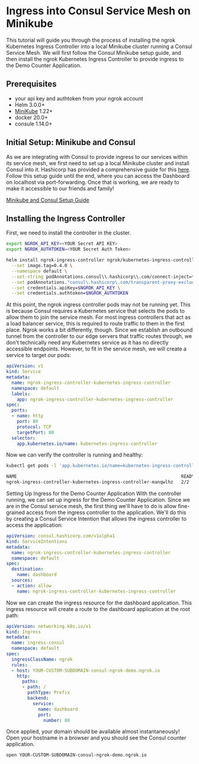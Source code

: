 # Ingress into Consul Service Mesh on Minikube

This tutorial will guide you through the process of installing the ngrok Kubernetes Ingress Controller into a local Minikube cluster running a Consul Service Mesh. We will first follow the Consul Minikube setup guide, and then install the ngrok Kubernetes Ingress Controller to provide ingress to the Demo Counter Application.

## Prerequisites
- your api key and authtoken from your ngrok account
- Helm 3.0.0+
- [MiniKube](https://minikube.sigs.k8s.io/docs/start/) 1.22+
- docker 20.0+
- consule 1.14.0+


## Initial Setup: Minikube and Consul

As we are integrating with Consul to provide ingress to our services within its service mesh, we first need to set up a local Minikube cluster and install Consul into it. Hashicorp has provided a comprehensive guide for this [here](https://developer.hashicorp.com/consul/tutorials/kubernetes/kubernetes-minikube). Follow this setup guide until the end, where you can access the Dashboard on localhost via port-forwarding. Once that is working, we are ready to make it accessible to our friends and family!

[Minikube and Consul Setup Guide](https://developer.hashicorp.com/consul/tutorials/kubernetes/kubernetes-minikube)

## Installing the Ingress Controller
First, we need to install the controller in the cluster.


```bash
export NGROK_API_KEY=<YOUR Secret API KEY>
export NGROK_AUTHTOKEN=<YOUR Secret Auth Token>

helm install ngrok-ingress-controller ngrok/kubernetes-ingress-controller \
  --set image.tag=0.4.0 \
  --namespace default \
  --set-string podAnnotations.consul\\.hashicorp\\.com/connect-inject=true \
  --set podAnnotations."consul\.hashicorp\.com/transparent-proxy-exclude-outbound-cidrs"="10.96.0.1/32" \
  --set credentials.apiKey=$NGROK_API_KEY \
  --set credentials.authtoken=$NGROK_AUTHTOKEN
```


At this point, the ngrok ingress controller pods may not be running yet. This is because Consul requires a Kubernetes service that selects the pods to allow them to join the service mesh. For most ingress controllers that act as a load balancer service, this is required to route traffic to them in the first place. Ngrok works a bit differently, though. Since we establish an outbound tunnel from the controller to our edge servers that traffic routes through, we don't technically need any Kubernetes service as it has no directly accessible endpoints. However, to fit in the service mesh, we will create a service to target our pods:


```yaml
apiVersion: v1
kind: Service
metadata:
  name: ngrok-ingress-controller-kubernetes-ingress-controller
  namespace: default
  labels:
    app: ngrok-ingress-controller-kubernetes-ingress-controller
spec:
  ports:
  - name: http
    port: 80
    protocol: TCP
    targetPort: 80
  selector:
    app.kubernetes.io/name: kubernetes-ingress-controller
```

Now we can verify the controller is running and healthy:

```bash
kubectl get pods -l 'app.kubernetes.io/name=kubernetes-ingress-controller' -n default

NAME                                                              READY   STATUS    RESTARTS      AGE
ngrok-ingress-controller-kubernetes-ingress-controller-manqwlhz   2/2     Running   2 (93s ago)   2m17s
```

Setting Up Ingress for the Demo Counter Application
With the controller running, we can set up ingress for the Demo Counter Application. Since we are in the Consul service mesh, the first thing we'll have to do is allow fine-grained access from the ingress controller to the application. We'll do this by creating a Consul Service Intention that allows the ingress controller to access the application:


```yaml
apiVersion: consul.hashicorp.com/v1alpha1
kind: ServiceIntentions
metadata:
  name: ngrok-ingress-controller-kubernetes-ingress-controller
  namespace: default
spec:
  destination:
    name: dashboard
  sources:
  - action: allow
    name: ngrok-ingress-controller-kubernetes-ingress-controller
```


Now we can create the ingress resource for the dashboard application. This ingress resource will create a route to the dashboard application at the root path:


```yaml
apiVersion: networking.k8s.io/v1
kind: Ingress
metadata:
  name: ingress-consul
  namespace: default
spec:
  ingressClassName: ngrok
  rules:
  - host: YOUR-CUSTOM-SUBDOMAIN-consul-ngrok-demo.ngrok.io
    http:
      paths:
      - path: /
        pathType: Prefix
        backend:
          service:
            name: dashboard
            port:
              number: 80
```


Once applied, your domain should be available almost instantaneously! Open your hostname in a browser and you should see the Consul counter application.

```bash
open YOUR-CUSTOM-SUBDOMAIN-consul-ngrok-demo.ngrok.io
```
